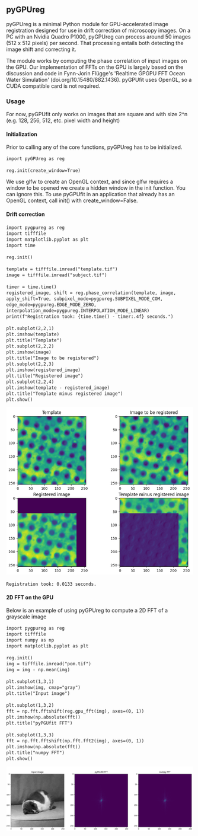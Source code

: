 ## pyGPUreg ##
pyGPUreg is a minimal Python module for GPU-accelerated image registration designed for use in drift correction of microscopy images. On a PC with an Nvidia Quadro P1000, pyGPUreg can process around 50 images (512 x 512 pixels) per second. That processing entails both detecting the image shift and correcting it.

The module works by computing the phase correlation of input images on the GPU. Our implementation of FFTs on the GPU is largely based on the discussion and code in Fynn-Jorin Flügge's 'Realtime GPGPU FFT Ocean Water Simulation' (doi.org/10.15480/882.1436). pyGPUfit uses OpenGL, so a CUDA compatible card is not required.  

### Usage ###
For now, pyGPUfit only works on images that are square and with size 2^n (e.g. 128, 256, 512, etc. pixel width and height)

#### Initialization ####
Prior to calling any of the core functions, pyGPUreg has to be initialized.

```
import pyGPUreg as reg

reg.init(create_window=True)
```

We use glfw to create an OpenGL context, and since glfw requires a window to be opened we create a hidden window in the init function. You can ignore this. To use pyGPUfit in an application that already has an OpenGL context, call init() with create_window=False.

#### Drift correction ####
```
import pygpureg as reg
import tifffile
import matplotlib.pyplot as plt
import time

reg.init()

template = tifffile.imread("template.tif")
image = tifffile.imread("subject.tif")

timer = time.time()
registered_image, shift = reg.phase_correlation(template, image, apply_shift=True, subpixel_mode=pygpureg.SUBPIXEL_MODE_COM, edge_mode=pygpureg.EDGE_MODE_ZERO, interpolation_mode=pygpureg.INTERPOLATION_MODE_LINEAR)
print(f"Registration took: {time.time() - timer:.4f} seconds.")

plt.subplot(2,2,1)
plt.imshow(template)
plt.title("Template")
plt.subplot(2,2,2)
plt.imshow(image)
plt.title("Image to be registered")
plt.subplot(2,2,3)
plt.imshow(registered_image)
plt.title("Registered image")
plt.subplot(2,2,4)
plt.imshow(template - registered_image)
plt.title("Template minus registered image")
plt.show()
```
![](res/Registration_example.PNG)
```
Registration took: 0.0133 seconds.
```

#### 2D FFT on the GPU ####
Below is an example of using pyGPUreg to compute a 2D FFT of a grayscale image 
```
import pygpureg as reg
import tifffile
import numpy as np
import matplotlib.pyplot as plt

reg.init()
img = tifffile.imread("pom.tif")
img = img - np.mean(img)

plt.subplot(1,3,1)
plt.imshow(img, cmap="gray")
plt.title("Input image")

plt.subplot(1,3,2)
fft = np.fft.fftshift(reg.gpu_fft(img), axes=(0, 1))
plt.imshow(np.absolute(fft))
plt.title("pyPGUfit FFT")

plt.subplot(1,3,3)
fft = np.fft.fftshift(np.fft.fft2(img), axes=(0, 1))
plt.imshow(np.absolute(fft))
plt.title("numpy FFT")
plt.show()
```

![](res/FFT_example.PNG)